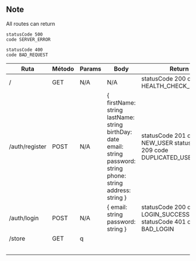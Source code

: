 ## Note

All routes can return

```
statusCode 500
code SERVER_ERROR

statusCode 400
code BAD_REQUEST
```

| Ruta           | Método | Params | Body                                                                                                               | Return                                                           |
| -------------- | ------ | ------ | ------------------------------------------------------------------------------------------------------------------ | ---------------------------------------------------------------- |
| /              | GET    | N/A    | N/A                                                                                                                | statusCode 200 code HEALTH_CHECK_SUCCESS                         |
| /auth/register | POST   | N/A    | { firstName: string lastName: string birthDay: date email: string password: string phone: string address: string } | statusCode 201 code NEW_USER statusCode 209 code DUPLICATED_USER |
| /auth/login    | POST   | N/A    | { email: string password: string }                                                                                 | statusCode 200 code LOGIN_SUCCESS statusCode 401 code BAD_LOGIN  |
| /store         | GET    | q      |                                                                                                                    |                                                                  |
|                |        |        |                                                                                                                    |                                                                  |
|                |        |        |                                                                                                                    |                                                                  |
|                |        |        |                                                                                                                    |                                                                  |
|                |        |        |                                                                                                                    |                                                                  |
|                |        |        |                                                                                                                    |                                                                  |
